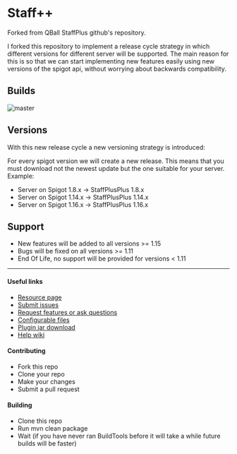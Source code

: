 # Staff++
Forked from QBall StaffPlus github's repository.

I forked this repository to implement a release cycle strategy in which different versions for different server will be supported.
The main reason for this is so that we can start implementing new features easily using new versions of the spigot api, without worrying about backwards compatibility.

## Builds

![master](https://github.com/garagepoort/StaffPlusPlus/workflows/MasterBuild/badge.svg)

## Versions
With this new release cycle a new versioning strategy is introduced:

For every spigot version we will create a new release. This means that you must download not the newest update but the one suitable for your server.
Example:

- Server on Spigot 1.8.x -> StaffPlusPlus 1.8.x
- Server on Spigot 1.14.x -> StaffPlusPlus 1.14.x
- Server on Spigot 1.16.x -> StaffPlusPlus 1.16.x

## Support 
- New features will be added to all versions >= 1.15
- Bugs will be fixed on all versions  >= 1.11
- End Of Life, no support will be provided for versions < 1.11

----
#### Useful links
* [Resource page](https://www.spigotmc.org/resources/staffplusplus.83562/)
* [Submit issues](https://github.com/garagepoort/StaffPlusPlus/issues)
* [Request features or ask questions](https://discord.gg/N6VqtYC)
* [Configurable files](https://github.com/Shortninja66/StaffPlus/wiki/Configurable-files)
* [Plugin jar download](https://www.spigotmc.org/resources/staffplusplus.83562/history)
* [Help wiki](https://github.com/Shortninja66/StaffPlus/wiki)

#### Contributing
* Fork this repo
* Clone your repo
* Make your changes
* Submit a pull request

#### Building
* Clone this repo
* Run mvn clean package
* Wait (if you have never ran BuildTools before it will take a while future builds will be faster)
